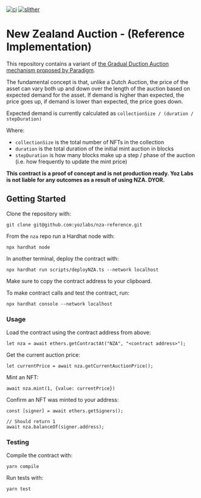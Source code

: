 [![ci](https://github.com/yozlabs/nza/actions/workflows/run_tests.yml/badge.svg)](https://github.com/yozlabs/nza/actions/workflows/run_tests.yml)
[![slither](https://github.com/yozlabs/nza/actions/workflows/run_static_analysis.yml/badge.svg)](https://github.com/yozlabs/nza/actions/workflows/run_static_analysis.yml)

# New Zealand Auction - (Reference Implementation)

This repository contains a variant of [the Gradual Duction Auction mechanism proposed by Paradigm](https://www.paradigm.xyz/2022/04/gda).

The fundamental concept is that, unlike a Dutch Auction, the price of the asset can vary both up and down over the length of the auction based on expected demand for the asset. If demand is higher than expected, the price goes up, if demand is lower than expected, the price goes down.

Expected demand is currently calculated as `collectionSize / (duration / stepDuration)`

Where:

- `collectionSize` is the total number of NFTs in the collection
- `duration` is the total duration of the initial mint auction in blocks
- `stepDuration` is how many blocks make up a step / phase of the auction (i.e. how frequently to update the mint price)

**This contract is a proof of concept and is not production ready. Yoz Labs is not liable for any outcomes as a result of using NZA. DYOR.**

## Getting Started

Clone the repository with:

```
git clone git@github.com:yozlabs/nza-reference.git
```

From the `nza` repo run a Hardhat node with:

```
npx hardhat node
```

In another terminal, deploy the contract with:

```
npx hardhat run scripts/deployNZA.ts --network localhost
```

Make sure to copy the contract address to your clipboard.

To make contract calls and test the contract, run:

```
npx hardhat console --network localhost
```

### Usage

Load the contract using the contract address from above:

```
let nza = await ethers.getContractAt("NZA", "<contract address>");
```

Get the current auction price:

```
let currentPrice = await nza.getCurrentAuctionPrice();
```

Mint an NFT:

```
await nza.mint(1, {value: currentPrice})
```

Confirm an NFT was minted to your address:

```
const [signer] = await ethers.getSigners();

// Should return 1
await nza.balanceOf(signer.address);
```

### Testing

Compile the contract with:

```
yarn compile
```

Run tests with:

```
yarn test
```
